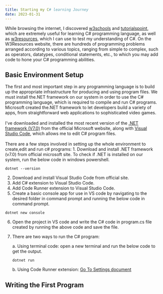 ```yaml
---
title: Starting my C# learning Journey
date: 2023-01-31
---
```


While browsing the internet, I discovered <a href="https://www.w3schools.com/cs/index.php">w3schools</a> and <a href="https://www.tutorialspoint.com/csharp/index.htm">tutorialspoint</a>, which are extremely useful for learning C# programming language, as well as <a href="https://www.w3resource.com/csharp-exercises/">w3resources</a>, which I can use to test my understanding of C#. On the W3Resources website, there are hundreds of programming problems arranged according to various topics, ranging from simple to complex, such as operators, datatypes, conditional statements, etc., to which you may add code to hone your C# programming abilities.

<h2>Basic Environment Setup</h2>
The first and most important step in any programming language is to build up the appropriate infrastructure for producing and using program files. We must install the.NET framework on our system in order to use the C# programming language, which is required to compile and run C# programs. Microsoft created the.NET framework to let developers build a variety of apps, from straightforward web applications to sophisticated video games.
<br>
<br>
I've downloaded and installed the most recent version of the <a href="https://dotnet.microsoft.com/en-us/download">.NET framework (V7.0)</a> from the official Microsoft website, along with <a href="https://code.visualstudio.com/Download">Visual Studio Code</a>, which allows me to edit C# program files.
<br>
<br>
There are a few steps involved in setting up the whole environment to create,edit and run c# programs:
1. Download and install .NET framework (v7.0) from official microsoft site. To check if .NET is installed on our system, run the below code in windows powershell.

```
dotnet --version
```

2. Download and install Visual Studio Code from official site.
3. Add C# extension to Visual Studio Code.
4. Add Code Runner extension to Visual Studio Code.
5. Create a basic console app for use in VS code by navigating to the desired folder in command prompt and running the below code in command prompt.

```
dotnet new console
```

6. Open the project in VS code and write the C# code in program.cs file created by running the above code and save the file.
7. There are two ways to run the C# program:

   a. Using terminal code: open a new terminal and run the below code to get the output.
   
      ```
      dotnet run
      ```
      
   b. Using Code Runner extension: <a href="">Go To Settings document</a>

<h2>Writing the First Program</h2>
